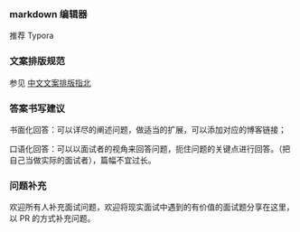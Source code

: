 ### markdown 编辑器

推荐 Typora

### 文案排版规范

参见 [中文文案排版指北](https://mp.weixin.qq.com/s?__biz=MzI0NzEyODIyOA==&mid=2247483857&idx=1&sn=26d0d20892be4a3e2f851f65fcbe8bc8&chksm=e9b5881adec2010c32fbca72bd328a2a12546a745de655897baa012f25aff8cc29bd0a9d4f7a&scene=38#wechat_redirect)

### 答案书写建议

书面化回答：可以详尽的阐述问题，做适当的扩展，可以添加对应的博客链接；

口语化回答：可以以面试者的视角来回答问题，扼住问题的关键点进行回答。（把自己当做实际的面试者），篇幅不宜过长。

### 问题补充

欢迎所有人补充面试问题，欢迎将现实面试中遇到的有价值的面试题分享在这里，以 PR 的方式补充问题。